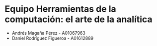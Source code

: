 # Equipo Herramientas de la computación: el arte de la analítica
* Andrés Magaña Pérez - A01067963
* Daniel Rodríguez Figueroa - A01612889
